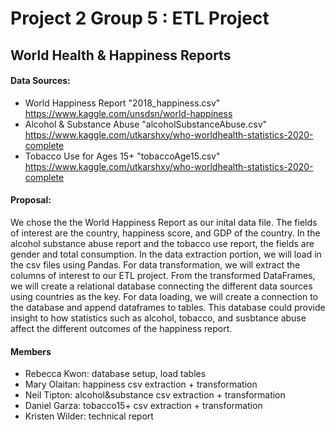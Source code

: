 # Project 2 Group 5 : ETL Project

## World Health & Happiness Reports

#### Data Sources:
- World Happiness Report "2018_happiness.csv" https://www.kaggle.com/unsdsn/world-happiness
- Alcohol & Substance Abuse "alcoholSubstanceAbuse.csv" https://www.kaggle.com/utkarshxy/who-worldhealth-statistics-2020-complete
- Tobacco Use for Ages 15+ "tobaccoAge15.csv" https://www.kaggle.com/utkarshxy/who-worldhealth-statistics-2020-complete

#### Proposal:
We chose the the World Happiness Report as our inital data file. The fields of interest are the country, happiness score, and GDP of the country. In the alcohol substance abuse report and the tobacco use report, the fields are gender and total consumption. In the data extraction portion, we will load in the csv files using Pandas. For data transformation, we will extract the columns of interest to our ETL project. From the transformed DataFrames, we will create a relational database connecting the different data sources using countries as the key. For data loading, we will create a connection to the database and append dataframes to tables. This database could provide insight to how statistics such as alcohol, tobacco, and susbtance abuse affect the different outcomes of the happiness report. 

#### Members 
- Rebecca Kwon: database setup, load tables  
- Mary Olaitan: happiness csv extraction + transformation
- Neil Tipton: alcohol&substance csv extraction + transformation
- Daniel Garza: tobacco15+ csv extraction + transformation
- Kristen Wilder: technical report 
